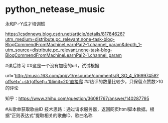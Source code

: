 # python_netease_music
永和P♂Y成才培训班

https://csdnnews.blog.csdn.net/article/details/81784626?utm_medium=distribute.pc_relevant.none-task-blog-BlogCommendFromMachineLearnPai2-1.channel_param&depth_1-utm_source=distribute.pc_relevant.none-task-blog-BlogCommendFromMachineLearnPai2-1.channel_param

#课后练习
##这是一个没有加密的url，试试根据

url='http://music.163.com/api/v1/resource/comments/R_SO_4_516997458?offset='+str(offset)+'&limit=20'直接爬
##热评的数量比较少，只保留点赞数>10的评论

知乎：https://www.zhihu.com/question/36081767/answer/140287795

#从歌单获取歌曲ID
    技术思路：通过请求服务器，返回网页html脚本数据。根据“正则表达式”提取相关的歌曲ID、歌曲名称
